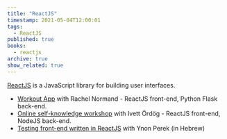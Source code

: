 ```yaml
---
title: "ReactJS"
timestamp: 2021-05-04T12:00:01
tags:
  - ReactJS
published: true
books:
  - reactjs
archive: true
show_related: true
---
```



[ReactJS](https://reactjs.org/) is a JavaScript library for building user interfaces.


* [Workout App](/workout-app) with Rachel Normand - ReactJS front-end, Python Flask back-end.
* [Online self-knowledge workshop](/online-self-knowledge-workshop) with Ivett Ördög - ReactJS front-end, NodeJS back-end.
* [Testing front-end written in ReactJS](https://he.code-maven.com/front-end-testing-of-react) with Ynon Perek (in Hebrew)

